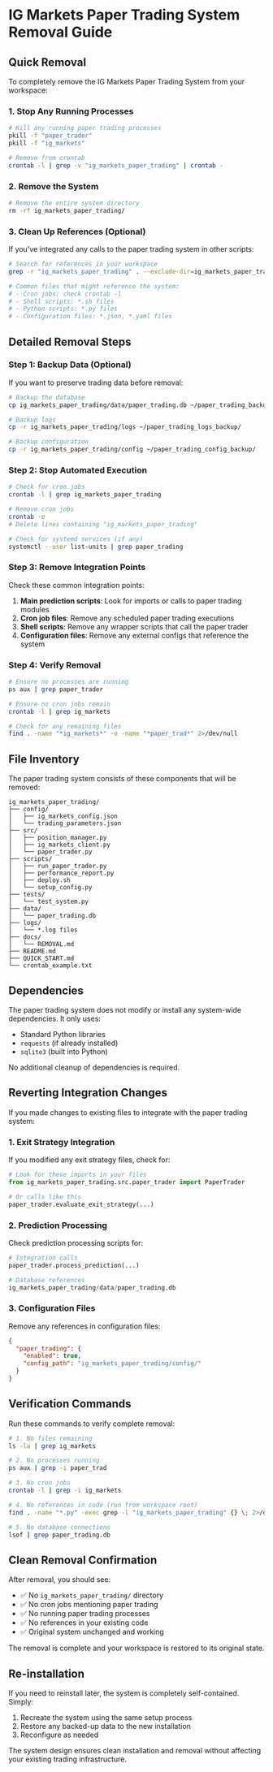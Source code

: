 # IG Markets Paper Trading System Removal Guide

## Quick Removal

To completely remove the IG Markets Paper Trading System from your workspace:

### 1. Stop Any Running Processes
```bash
# Kill any running paper trading processes
pkill -f "paper_trader"
pkill -f "ig_markets"

# Remove from crontab
crontab -l | grep -v "ig_markets_paper_trading" | crontab -
```

### 2. Remove the System
```bash
# Remove the entire system directory
rm -rf ig_markets_paper_trading/
```

### 3. Clean Up References (Optional)

If you've integrated any calls to the paper trading system in other scripts:

```bash
# Search for references in your workspace
grep -r "ig_markets_paper_trading" . --exclude-dir=ig_markets_paper_trading

# Common files that might reference the system:
# - Cron jobs: check crontab -l
# - Shell scripts: *.sh files
# - Python scripts: *.py files
# - Configuration files: *.json, *.yaml files
```

## Detailed Removal Steps

### Step 1: Backup Data (Optional)
If you want to preserve trading data before removal:

```bash
# Backup the database
cp ig_markets_paper_trading/data/paper_trading.db ~/paper_trading_backup.db

# Backup logs
cp -r ig_markets_paper_trading/logs ~/paper_trading_logs_backup/

# Backup configuration
cp -r ig_markets_paper_trading/config ~/paper_trading_config_backup/
```

### Step 2: Stop Automated Execution
```bash
# Check for cron jobs
crontab -l | grep ig_markets_paper_trading

# Remove cron jobs
crontab -e
# Delete lines containing "ig_markets_paper_trading"

# Check for systemd services (if any)
systemctl --user list-units | grep paper_trading
```

### Step 3: Remove Integration Points

Check these common integration points:

1. **Main prediction scripts**: Look for imports or calls to paper trading modules
2. **Cron job files**: Remove any scheduled paper trading executions
3. **Shell scripts**: Remove any wrapper scripts that call the paper trader
4. **Configuration files**: Remove any external configs that reference the system

### Step 4: Verify Removal
```bash
# Ensure no processes are running
ps aux | grep paper_trader

# Ensure no cron jobs remain
crontab -l | grep ig_markets

# Check for any remaining files
find . -name "*ig_markets*" -o -name "*paper_trad*" 2>/dev/null
```

## File Inventory

The paper trading system consists of these components that will be removed:

```
ig_markets_paper_trading/
├── config/
│   ├── ig_markets_config.json
│   └── trading_parameters.json
├── src/
│   ├── position_manager.py
│   ├── ig_markets_client.py
│   └── paper_trader.py
├── scripts/
│   ├── run_paper_trader.py
│   ├── performance_report.py
│   ├── deploy.sh
│   └── setup_config.py
├── tests/
│   └── test_system.py
├── data/
│   └── paper_trading.db
├── logs/
│   └── *.log files
├── docs/
│   └── REMOVAL.md
├── README.md
├── QUICK_START.md
└── crontab_example.txt
```

## Dependencies

The paper trading system does not modify or install any system-wide dependencies. It only uses:
- Standard Python libraries
- `requests` (if already installed)
- `sqlite3` (built into Python)

No additional cleanup of dependencies is required.

## Reverting Integration Changes

If you made changes to existing files to integrate with the paper trading system:

### 1. Exit Strategy Integration
If you modified any exit strategy files, check for:
```python
# Look for these imports in your files
from ig_markets_paper_trading.src.paper_trader import PaperTrader

# Or calls like this
paper_trader.evaluate_exit_strategy(...)
```

### 2. Prediction Processing
Check prediction processing scripts for:
```python
# Integration calls
paper_trader.process_prediction(...)

# Database references
ig_markets_paper_trading/data/paper_trading.db
```

### 3. Configuration Files
Remove any references in configuration files:
```json
{
  "paper_trading": {
    "enabled": true,
    "config_path": "ig_markets_paper_trading/config/"
  }
}
```

## Verification Commands

Run these commands to verify complete removal:

```bash
# 1. No files remaining
ls -la | grep ig_markets

# 2. No processes running
ps aux | grep -i paper_trad

# 3. No cron jobs
crontab -l | grep -i ig_markets

# 4. No references in code (run from workspace root)
find . -name "*.py" -exec grep -l "ig_markets_paper_trading" {} \; 2>/dev/null

# 5. No database connections
lsof | grep paper_trading.db
```

## Clean Removal Confirmation

After removal, you should see:
- ✅ No `ig_markets_paper_trading/` directory
- ✅ No cron jobs mentioning paper trading
- ✅ No running paper trading processes
- ✅ No references in your existing code
- ✅ Original system unchanged and working

The removal is complete and your workspace is restored to its original state.

## Re-installation

If you need to reinstall later, the system is completely self-contained. Simply:
1. Recreate the system using the same setup process
2. Restore any backed-up data to the new installation
3. Reconfigure as needed

The system design ensures clean installation and removal without affecting your existing trading infrastructure.
